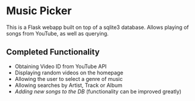 Music Picker
===============

This is a Flask webapp built on top of a sqlite3 database. Allows playing of songs from YouTube, as well as querying.

Completed Functionality
-------------

* Obtaining Video ID from YouTube API
* Displaying random videos on the homepage
* Allowing the user to select a genre of music
* Allowing searches by Artist, Track or Album
* *Adding new songs to the DB* (functionality can be improved greatly)
